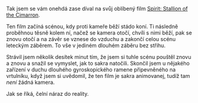 <!-- dcterms:identifier = riderweblog#16 -->
<!-- dcterms:title = Čelní náraz do reality -->
<!-- np9:categoryId = 2 -->
<!-- x4w:category = Lidé a jiná zvěř -->
<!-- np9:authorId = 1 -->
<!-- np9:authorEmail = michal.valasek@altairis.cz -->
<!-- dcterms:creator = Michal Altair Valášek -->
<!-- dcterms:created = 2003-03-03T10:58:55+01:00 -->
<!-- dcterms:dateAccepted = 2003-03-03T10:58:55+01:00 -->

Tak jsem se vám onehdá zase díval na svůj oblíbený film [Spirit: Stallion of the Cimarron](http://www.dreamworks.com/spirit/).

Ten film začíná scénou, kdy proti kameře běží stádo koní. Ti následně proběhnou těsně kolem ní, načež se kamera otočí, chvíli s nimi běží, pak se znovu otočí a na závěr se vznese do vzduchu a zakončí celou scénu leteckým záběrem. To vše v jediném dlouhém záběru bez střihu.

Strávil jsem několik desítek minut tím, že jsem si tuhle scénu pouštěl znovu a znovu a snažil se vymyslet, jak to sakra natočili. Skončil jsem u nějakého zařízení v duchu dlouhého gyroskopického ramene připevněného na vrtulníku, když jsem si uvědomil, že ten film je sakra animovanej, tudíž tam *není* žádná kamera.

Jak se říká, čelní náraz do reality.